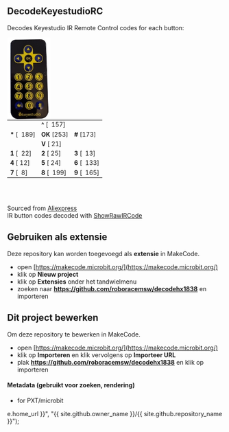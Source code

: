 ## DecodeKeyestudioRC
Decodes Keyestudio IR Remote Control codes for each button:

<img src="./KeyestudioRC_nbg.png"  width="20%" height="20%" align="left" alt="Keyestudio IR remote control"/>


|   |   |   |
|---|---|---|
|      | **^** [&nbsp;&nbsp;157]|       |
| **\*** [&nbsp;&nbsp;189]|  **OK**  [253]| **#**  [173]|
|      | **V** [&nbsp;21]|       | 
| **1**  [&nbsp;&nbsp;22]| **2**  [&nbsp;25]| **3**  [&nbsp;&nbsp;13]|
| **4**  [&nbsp;12]| **5**  [&nbsp;24]| **6**  [&nbsp;&nbsp;133]|
| **7**  [&nbsp;&nbsp;8]| **8** [&nbsp;&nbsp;199]| **9**  [&nbsp;&nbsp;165]|

<br clear="left"/>
<br/>

Sourced from <a href="https://nl.aliexpress.com/item/1005006463650651.html">Aliexpress</a> 
<br/>
IR button codes decoded with [ShowRawIRCode](../ShowRawIRCode)
## Gebruiken als extensie

Deze repository kan worden toegevoegd als **extensie** in MakeCode.

* open [https://makecode.microbit.org/](https://makecode.microbit.org/)
* klik op **Nieuw project**
* klik op **Extensies** onder het tandwielmenu
* zoeken naar **https://github.com/roboracemsw/decodehx1838** en importeren

## Dit project bewerken

Om deze repository te bewerken in MakeCode.

* open [https://makecode.microbit.org/](https://makecode.microbit.org/)
* klik op **Importeren** en klik vervolgens op **Importeer URL**
* plak **https://github.com/roboracemsw/decodehx1838** en klik op importeren

#### Metadata (gebruikt voor zoeken, rendering)

* for PXT/microbit
<script src="https://makecode.com/gh-pages-embed.js"></script><script>makeCodeRender("{{ site.makecode.home_url }}", "{{ site.github.owner_name }}/{{ site.github.repository_name }}");</script>e.home_url }}", "{{ site.github.owner_name }}/{{ site.github.repository_name }}");</script>
